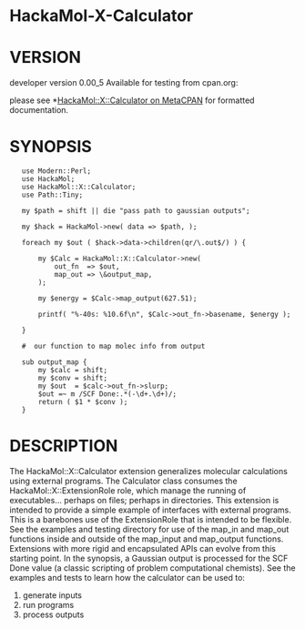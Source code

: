HackaMol-X-Calculator
=====================

VERSION
========
developer version 0.00_5 
Available for testing from cpan.org:

please see *[HackaMol::X::Calculator on MetaCPAN](https://metacpan.org/release/DEMIAN/HackaMol-X-Calculator-0.00_5) for formatted documentation.

SYNOPSIS
========

       use Modern::Perl;
       use HackaMol;
       use HackaMol::X::Calculator;
       use Path::Tiny;
       
       my $path = shift || die "pass path to gaussian outputs";
       
       my $hack = HackaMol->new( data => $path, );
       
       foreach my $out ( $hack->data->children(qr/\.out$/) ) {
  
           my $Calc = HackaMol::X::Calculator->new(
               out_fn  => $out,
               map_out => \&output_map,
           );
       
           my $energy = $Calc->map_output(627.51);
       
           printf( "%-40s: %10.6f\n", $Calc->out_fn->basename, $energy );
       
       }
       
       #  our function to map molec info from output
       
       sub output_map {
           my $calc = shift;
           my $conv = shift;
           my $out  = $calc->out_fn->slurp;
           $out =~ m /SCF Done:.*(-\d+.\d+)/;
           return ( $1 * $conv );
       }

DESCRIPTION
============

The HackaMol::X::Calculator extension generalizes molecular calculations using external programs. 
The Calculator class consumes the HackaMol::X::ExtensionRole role, which manage the running of executables... 
perhaps on files; perhaps in directories.  This extension is intended to provide a 
simple example of interfaces with external programs. This is a barebones use of the ExtensionRole that is 
intended to be flexible. See the examples and testing directory for use of the map_in and map_out functions
inside and outside of the map_input and map_output functions.  Extensions with more rigid and encapsulated 
APIs can evolve from this starting point. In the synopsis, a Gaussian output is processed for the SCF Done
value (a classic scripting of problem computational chemists).  See the examples and tests to learn how the 
calculator can be used to: 

  1. generate inputs 
  2. run programs
  3. process outputs



